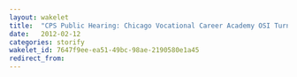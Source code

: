 ```yaml
---
layout: wakelet
title:  "CPS Public Hearing: Chicago Vocational Career Academy OSI Turnaround"
date:   2012-02-12
categories: storify
wakelet_id: 7647f9ee-ea51-49bc-98ae-2190580e1a45
redirect_from:
---
```


